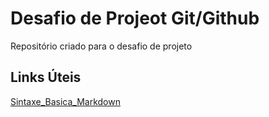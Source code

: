 # Desafio de Projeot Git/Github
Repositório criado para o desafio de projeto
## Links Úteis

[Sintaxe_Basica_Markdown](https://www.markdownguide.org/)
